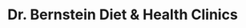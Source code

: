---
title: "Dr. Bernstein Diet & Health Clinics"
url: /toronto/dr-bernstein-diet-and-health-clinics/
shop: shop
---